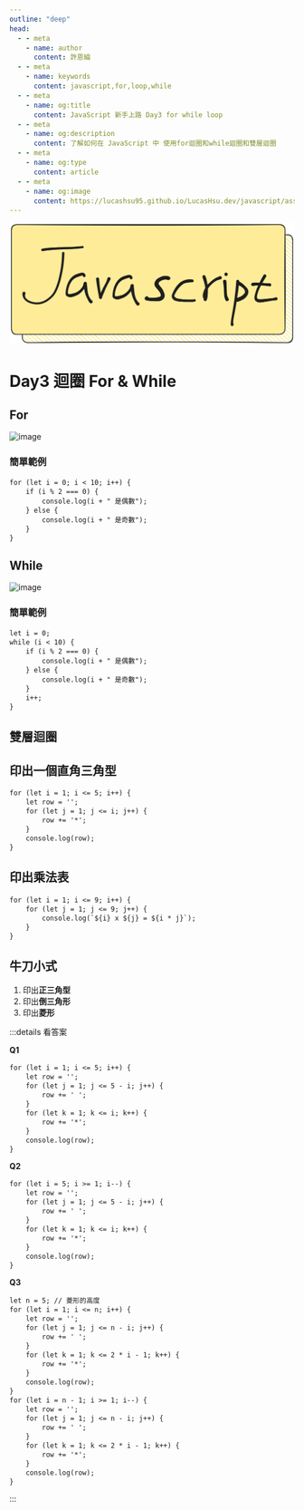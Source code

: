 ```yaml
---
outline: "deep"
head:
  - - meta
    - name: author
      content: 許恩綸
  - - meta
    - name: keywords
      content: javascript,for,loop,while
  - - meta
    - name: og:title
      content: JavaScript 新手上路 Day3 for while loop
  - - meta
    - name: og:description
      content: 了解如何在 JavaScript 中 使用for迴圈和while迴圈和雙層迴圈
  - - meta
    - name: og:type
      content: article
  - - meta
    - name: og:image
      content: https://lucashsu95.github.io/LucasHsu.dev/javascript/assets/Days/javascript-title-img.png
---
```


<img src="../assets/Days/javascript-title-img.png" alt="javascript-title-img" class="title-img" />

# Day3 迴圈 For & While

## For

![image](https://hackmd.io/_uploads/ByaJh8D71g.png)

### 簡單範例
```javascript:line-numbers
for (let i = 0; i < 10; i++) {
    if (i % 2 === 0) {
        console.log(i + " 是偶數");
    } else {
        console.log(i + " 是奇數");
    }
}
```


## While

![image](https://hackmd.io/_uploads/ry6s68DQyx.png)

### 簡單範例
```javascript:line-numbers
let i = 0;
while (i < 10) {
    if (i % 2 === 0) {
        console.log(i + " 是偶數");
    } else {
        console.log(i + " 是奇數");
    }
    i++;
}
```

## 雙層迴圈

## 印出一個直角三角型
```javascript:line-numbers
for (let i = 1; i <= 5; i++) {
    let row = '';
    for (let j = 1; j <= i; j++) {
        row += '*';
    }
    console.log(row);
}
```

## 印出乘法表
```javascript:line-numbers
for (let i = 1; i <= 9; i++) {
    for (let j = 1; j <= 9; j++) {
        console.log(`${i} x ${j} = ${i * j}`);
    }
}
```

## 牛刀小式

1. 印出**正三角型**
2. 印出**倒三角形**
3. 印出**菱形**

:::details 看答案

**Q1**
```javascript:line-numbers
for (let i = 1; i <= 5; i++) {
    let row = '';
    for (let j = 1; j <= 5 - i; j++) {
        row += ' ';
    }
    for (let k = 1; k <= i; k++) {
        row += '*';
    }
    console.log(row);
}
```

**Q2**
```javascript:line-numbers
for (let i = 5; i >= 1; i--) {
    let row = '';
    for (let j = 1; j <= 5 - i; j++) {
        row += ' ';
    }
    for (let k = 1; k <= i; k++) {
        row += '*';
    }
    console.log(row);
}
```

**Q3**
```javascript:line-numbers
let n = 5; // 菱形的高度
for (let i = 1; i <= n; i++) {
    let row = '';
    for (let j = 1; j <= n - i; j++) {
        row += ' ';
    }
    for (let k = 1; k <= 2 * i - 1; k++) {
        row += '*';
    }
    console.log(row);
}
for (let i = n - 1; i >= 1; i--) {
    let row = '';
    for (let j = 1; j <= n - i; j++) {
        row += ' ';
    }
    for (let k = 1; k <= 2 * i - 1; k++) {
        row += '*';
    }
    console.log(row);
}
```
:::